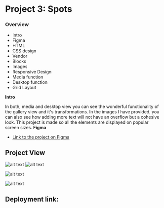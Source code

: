 # Project 3: Spots

### Overview

- Intro
- Figma
- HTML
- CSS design
- Vendor
- Blocks
- Images
- Responsive Design
- Media function
- Desktop function
- Grid Layout

**Intro**

In both, media and desktop view you can see the wonderful functionality of the gallery view and it's transformations. In the images I have provided, you can also see how adding more text will not have an overflow but a cohesive look. This project is made so all the elements are displayed on popular screen sizes.
**Figma**

- [Link to the project on Figma](https://www.figma.com/file/BBNm2bC3lj8QQMHlnqRsga/Sprint-3-Project-%E2%80%94-Spots?type=design&node-id=2%3A60&mode=design&t=afgNFybdorZO6cQo-1)

## **Project View**

![alt text](./images/read.me%20images/Screenshot%202024-09-06%20at%202.00.40 PM.png)
![alt text](./images/read.me%20images/Screenshot%202024-09-06%20at%201.59.00 PM.png)

![alt text](./images/read.me%20images/bessie%20media%202024-09-06%20at%202.21.27 PM.png)

![alt text](./images/read.me%20images/bessie%20desktop%202024-09-06%20at%202.21.57 PM.png)

## Deployment link:
